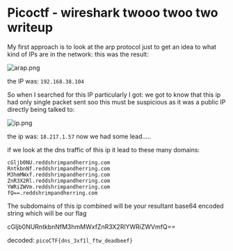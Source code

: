 
# Picoctf - wireshark twooo twoo two writeup

My first approach is to look at the arp protocol just to get an idea to what kind of  IPs are in the network:
 this was the result:
 
![arap.png](https://github.com/abhinav525/Security-and-Networking/blob/main/ip.png)

the IP was: `192.168.38.104`

So when I searched for this IP particularly I got:
we got to know that this ip had only single packet sent soo this must be suspicious as it was a public IP directly being talked to:

![ip.png](https://github.com/abhinav525/Security-and-Networking/blob/main/arap.png)

the ip was: `18.217.1.57`
now we had some lead.....

if we look at the dns traffic of this ip it lead to these many domains:
```
cGljb0NU.reddshrimpandherring.com
RntkbnNf.reddshrimpandherring.com
M3hmMWxf.reddshrimpandherring.com
ZnR3X2Rl.reddshrimpandherring.com
YWRiZWVm.reddshrimpandherring.com
fQ==.reddshrimpandherring.com

```

The subdomains of this ip combined will be your resultant base64 encoded string which will be our flag

cGljb0NURntkbnNfM3hmMWxfZnR3X2RlYWRiZWVmfQ==

decoded:
`picoCTF{dns_3xf1l_ftw_deadbeef}`
